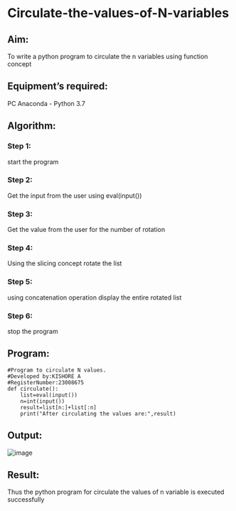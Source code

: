 # Circulate-the-values-of-N-variables
## Aim:
To write a python program to circulate the n variables using function concept
## Equipment’s required:
PC
Anaconda - Python 3.7
## Algorithm: 
### Step 1: 
start the program
### Step 2: 
Get the input from the user using eval(input())
### Step 3: 
Get the value from the user for the number of rotation
### Step 4: 
Using the slicing concept rotate the list

### Step 5: 
using concatenation operation display the entire rotated list
### Step 6: 
stop the program
## Program:
```
#Program to circulate N values.
#Developed by:KISHORE A
#RegisterNumber:23008675
def circulate():
    list=eval(input())
    n=int(input())
    result=list[n:]+list[:n]
    print("After circulating the values are:",result)
```
## Output:
![image](https://github.com/Kishore23008675/Circulate-the-values-of-N-variables/assets/144979375/80724a92-7e7e-4636-b9e3-dde309b258c1)



## Result:
Thus the python program for circulate the values of n variable is executed successfully
